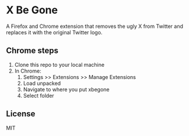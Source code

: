 # X Be Gone

A Firefox and Chrome extension that removes the ugly X from Twitter and replaces it with the original Twitter logo.

## Chrome steps

 1. Clone this repo to your local machine
 2. In Chrome:
    1. Settings >> Extensions >> Manage Extensions
    2. Load unpacked
    3. Navigate to where you put xbegone
    4. Select folder

## License

MIT
